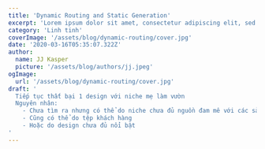 ```yaml
---
title: 'Dynamic Routing and Static Generation'
excerpt: 'Lorem ipsum dolor sit amet, consectetur adipiscing elit, sed do eiusmod tempor incididunt ut labore et dolore magna aliqua. Praesent elementum facilisis leo vel fringilla est ullamcorper eget. At imperdiet dui accumsan sit amet nulla facilities morbi tempus.'
category: 'Linh tinh'
coverImage: '/assets/blog/dynamic-routing/cover.jpg'
date: '2020-03-16T05:35:07.322Z'
author:
  name: JJ Kasper
  picture: '/assets/blog/authors/jj.jpeg'
ogImage:
  url: '/assets/blog/dynamic-routing/cover.jpg'
draft: '
  Tiếp tục thất bại 1 design với niche mẹ làm vườn
  Nguyên nhân:
    - Chưa tìm ra nhưng có thể do niche chưa đủ nguồn đam mê với các sản phẩm pod
    - Cũng có thể do tệp khách hàng
    - Hoặc do design chưa đủ nổi bật
'
---
```


